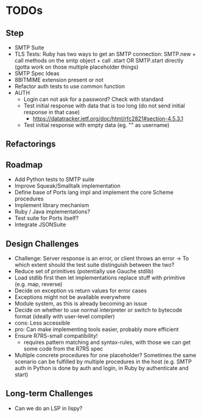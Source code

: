 # TODOs

## Step 
 - SMTP Suite
  - TLS Tests: Ruby has two ways to get an SMTP connection: SMTP.new + call methods on the smtp object + call .start OR SMTP.start directly (gotta work on those multiple placeholder things) 
 - SMTP Spec Ideas
  - 8BITMIME extension present or not
  - Refactor auth tests to use common function
  - AUTH
    - Login can not ask for a password? Check with standard
    - Test initial response with data that is too long (do not send initial response in that case)
      - https://datatracker.ietf.org/doc/html/rfc2821#section-4.5.3.1
    - Test initial response with empty data (eg. "" as username)

## Refactorings

## Roadmap
 - Add Python tests to SMTP suite
 - Improve Squeak/Smalltalk implementation
 - Define base of Ports lang impl and implement the core Scheme procedures
 - Implement library mechanism
 - Ruby / Java implementations?
 - Test suite for Ports itself?
 - Integrate JSONSuite

## Design Challenges
 - Challenge: Server response is an error, or client throws an error -> To which extent should the test suite distinguish between the two?
 - Reduce set of primitives (potentially use Gauche stdlib)
  - Load stdlib first then let implementations replace stuff with primitive (e.g. map, reverse)
 - Decide on exception vs return values for error cases
  - Exceptions might not be available everywhere
 - Module system, as this is already becoming an issue
 - Decide on whether to use normal interpreter or switch to bytecode format (ideally with user-level compiler)
  - cons: Less accessible
  - pro: Can make implementing tools easier, probably more efficient
 - Ensure R7RS-small compatibility!
    - requires pattern matching and syntax-rules, with those we can get some code from the R7RS spec
 - Multiple concrete procedures for one placeholder? Sometimes the same scenario can be fulfilled by multiple procedures in the host (e.g. SMTP auth in Python is done by auth and login, in Ruby by authenticate and start)

## Long-term Challenges
 - Can we do an LSP in lispy?
